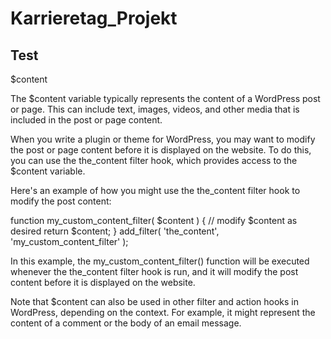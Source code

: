 # Karrieretag_Projekt

## Test
$content

The $content variable typically represents the content of a WordPress post or page. This can include text, images, videos, and other media that is included in the post or page content.

When you write a plugin or theme for WordPress, you may want to modify the post or page content before it is displayed on the website. To do this, you can use the the_content filter hook, which provides access to the $content variable.

Here's an example of how you might use the the_content filter hook to modify the post content:

function my_custom_content_filter( $content ) {
    // modify $content as desired
    return $content;
}
add_filter( 'the_content', 'my_custom_content_filter' );

In this example, the my_custom_content_filter() function will be executed whenever the the_content filter hook is run, and it will modify the post content before it is displayed on the website.

Note that $content can also be used in other filter and action hooks in WordPress, depending on the context. For example, it might represent the content of a comment or the body of an email message.
